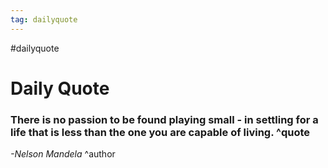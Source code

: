```yaml
---
tag: dailyquote
---
```


#dailyquote

# Daily Quote

### There is no passion to be found playing small - in settling for a life that is less than the one you are capable of living. ^quote
*-Nelson Mandela* ^author
